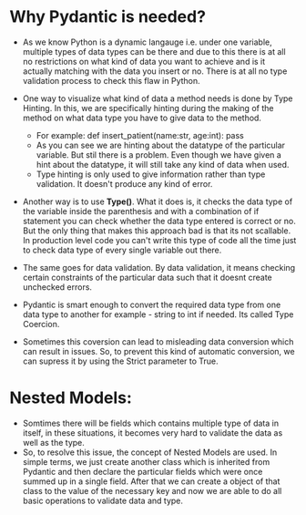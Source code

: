 # Why Pydantic is needed?
- As we know Python is a dynamic langauge i.e. under one variable, multiple types of data types can be there and due to this there is at all no restrictions on what kind of data you want to achieve and is it actually matching with the data you insert or no. There is at all no type validation process to check this flaw in Python.
- One way to visualize what kind of data a method needs is done by Type Hinting. In this, we are specifically hinting during the making of the method on what data type you have to give data to the method.
    - For example: def insert_patient(name:str, age:int):
                        pass
    - As you can see we are hinting about the datatype of the particular variable. But stil there is a problem. Even though we have given a hint about the datatype, it will still take any kind of data when used.
    - Type hinting is only used to give information rather than type validation. It doesn't produce any kind of error.    
- Another way is to use **Type()**. What it does is, it checks the data type of the variable inside the parenthesis and with a combination of if statement you can check whether the data type entered is correct or no. But the only thing that makes this approach bad is that its not scallable. In production level code you can't write this type of code all the time just to check data type of every single variable out there.
- The same goes for data validation. By data validation, it means checking certain constraints of the particular data such that it doesnt create unchecked errors. 

- Pydantic is smart enough to convert the required data type from one data type to another for example - string to int if needed. Its called Type Coercion.
- Sometimes this coversion can lead to misleading data conversion which can result in issues. So, to prevent this kind of automatic conversion, we can supress it by using the Strict parameter to True.

# Nested Models:
- Somtimes there will be fields which contains multiple type of data in itself, in these situations, it becomes very hard to validate the data as well as the type.
- So, to resolve this issue, the concept of Nested Models are used. In simple terms, we just create another class which is inherited from Pydantic and then declare the particular fields which were once summed up in a single field. After that we can create a object of that class to the value of the necessary key and now we are able to do all basic operations to validate data and type.
